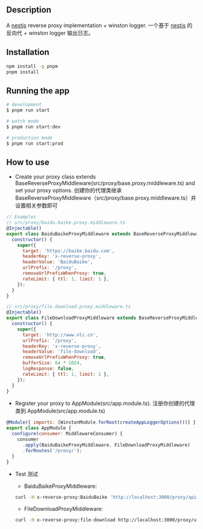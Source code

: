 ## Description

A [nestjs](https://docs.nestjs.com/) reverse proxy implementation + winston logger.
一个基于 [nestjs](https://docs.nestjs.com/) 的反向代 + winston logger 输出日志。

## Installation

```bash
npm install -g pnpm
pnpm install
```

## Running the app

```bash
# development
$ pnpm run start

# watch mode
$ pnpm run start:dev

# production mode
$ pnpm run start:prod
```

## How to use

- Create your proxy class extends BaseReverseProxyMiddleware(src/proxy/base.proxy.middleware.ts) and set your proxy options. 创建你的代理类继承 BaseReverseProxyMiddleware（src/proxy/base.proxy.middleware.ts）并设置相关参数即可

```javascript
// Examples
// src/proxy/baidu.baike.proxy.middleware.ts
@Injectable()
export class BaiduBaikeProxyMiddleware extends BaseReverseProxyMiddleware {
  constructor() {
    super({
      target: 'https://baike.baidu.com',
      headerKey: 'x-reverse-proxy',
      headerValue: 'BaiduBaike',
      urlPrefix: '/proxy',
      removeUrlPrefixWhenProxy: true,
      rateLimit: { ttl: 1, limit: 1 },
    });
  }
}

// src/proxy/file.download.proxy.middleware.ts
@Injectable()
export class FileDownloadProxyMiddleware extends BaseReverseProxyMiddleware {
  constructor() {
    super({
      target: 'http://www.nlc.cn',
      urlPrefix: '/proxy',
      headerKey: 'x-reverse-proxy',
      headerValue: 'file-download',
      removeUrlPrefixWhenProxy: true,
      bufferSize: 64 * 1024,
      logResponse: false,
      rateLimit: { ttl: 1, limit: 1 },
    });
  }
}
```

- Register your proxy to AppModule(src/app.module.ts). 注册你创建的代理类到  AppModule(src/app.module.ts)
  
```javascript
@Module({ imports: [WinstonModule.forRoot(createAppLoggerOptions())] })
export class AppModule {
  configure(consumer: MiddlewareConsumer) {
    consumer
      .apply(BaiduBaikeProxyMiddleware, FileDownloadProxyMiddleware)
      .forRoutes('/proxy/');
  }
}
```

- Test 测试
  - BaiduBaikeProxyMiddleware:

  ```bash
  curl -H x-reverse-proxy:BaiduBaike 'http://localhost:3000/proxy/api/openapi/BaikeLemmaCardApi?scope=103&format=json&appid=379020&bk_key=test&bk_length=600'
  ```

  - FileDownloadProxyMiddleware:

  ```bash
  curl -H x-reverse-proxy:file-download http://localhost:3000/proxy/upload/img/2023-02-15/931a96c3.jpeg > file.jpeg
  ```
